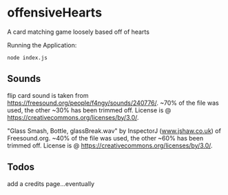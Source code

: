 # offensiveHearts
A card matching game loosely based off of hearts

Running the Application:
```
node index.js
```

## Sounds
flip card sound is taken from https://freesound.org/people/f4ngy/sounds/240776/. ~70% of the file was used, the other ~30% has been trimmed off. License is @ https://creativecommons.org/licenses/by/3.0/.

"Glass Smash, Bottle, glassBreak.wav" by InspectorJ (www.jshaw.co.uk) of Freesound.org. ~40% of the file was used, the other ~60% has been trimmed off. License is @ https://creativecommons.org/licenses/by/3.0/.

## Todos
add a credits page...eventually